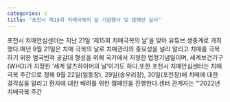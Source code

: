```yaml
---
categories: c
title: "포천시 제15회 치매극복의 날 기념행사 및 캠페인 실시"
---
```

포천시 치매안심센터는 지난 21일 ‘제15회 치매극복의 날’을 맞아 유튜브 생중계로 개최했다.매년 9월 21일은 치매 극복의 날로 치매관리의 중요성을 널리 알리고 치매를 극복하기 위한 범국빈적 공감대 형성을 위해 국가에서 지정한 법정기념일이며, 세계보건기구(WHO)가 지정한 ‘세계 알츠하이머의 날’이기도 하다.또한 포천시 치매안심센터는 치매극복 주간으로 정해 9월 22일(일동장), 29일(송우리장), 30일(포천장)에 치매에 대한 경각심을 알리고 환자에 대한 배려를 위한 캠페인을 진행한다.센터 관계자는 “‘2022년 치매극복 주간